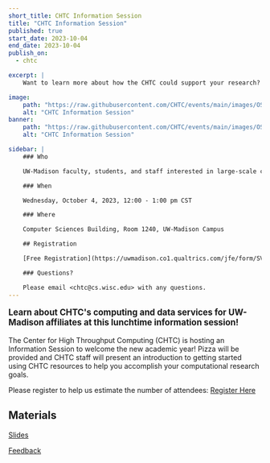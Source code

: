 ```yaml
---
short_title: CHTC Information Session
title: "CHTC Information Session"
published: true
start_date: 2023-10-04
end_date: 2023-10-04
publish_on:
  - chtc

excerpt: |
    Want to learn more about how the CHTC could support your research? Come to an information session (with pizza!) on October 4!

image:
    path: "https://raw.githubusercontent.com/CHTC/events/main/images/OSGUS23-andrew-help.jpg"
    alt: "CHTC Information Session"
banner:
    path: "https://raw.githubusercontent.com/CHTC/events/main/images/OSGUS23-andrew-help.jpg"
    alt: "CHTC Information Session"

sidebar: |
    ### Who

    UW-Madison faculty, students, and staff interested in large-scale computing. 

    ### When

    Wednesday, October 4, 2023, 12:00 - 1:00 pm CST

    ### Where

    Computer Sciences Building, Room 1240, UW-Madison Campus

    ## Registration

    [Free Registration](https://uwmadison.co1.qualtrics.com/jfe/form/SV_2uynNfv0tMatfFQ)

    ### Questions?

    Please email <chtc@cs.wisc.edu> with any questions.
---
```


<p style="font-size: larger; font-weight: bold;">Learn about CHTC's computing 
and data services for UW-Madison affiliates at this lunchtime information session!</p>

The Center for High Throughput Computing (CHTC) is hosting an Information Session to welcome the new academic year! Pizza will be provided and CHTC staff will present an introduction to getting started using CHTC resources to help you accomplish your computational research goals. 

Please register to help us estimate the number of 
attendees: [Register Here](https://uwmadison.co1.qualtrics.com/jfe/form/SV_2uynNfv0tMatfFQ)

<h2>Materials</h2>

<a href="https://docs.google.com/presentation/d/1TV9gcXhuGRF3F_Pdg10yV_-q23XLsUAUyqvF7ejLW14/edit?usp=sharing">Slides</a>

<a href="https://uwmadison.co1.qualtrics.com/jfe/form/SV_cvdgBwFUw7Gv8qy">Feedback</a>
